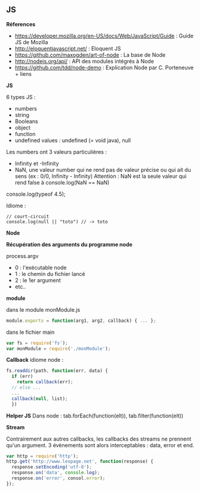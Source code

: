 ## JS

**Réferences**

- https://developer.mozilla.org/en-US/docs/Web/JavaScript/Guide : Guide JS de Mozilla
- http://eloquentjavascript.net/ : Eloquent JS
- https://github.com/maxogden/art-of-node : La base de Node
- http://nodejs.org/api/ : API des modules intégrés à Node
- https://github.com/tdd/node-demo : Explication Node par C. Porteneuve + liens

**JS**

6 types JS :

- numbers       
- string
- Booleans
- object
- function
- undefined values : undefined (= void java), null

Les numbers ont 3 valeurs particulières :

- Infinity et -Infinity
- NaN, une valeur number qui ne rend pas de valeur précise ou qui ait du sens (ex : 0/0, Infinity - Infinity)
Attention : NaN est la seule valeur qui rend false à console.log(NaN == NaN)
    
console.log(typeof 4.5);

Idiome :

    // court-circuit
    console.log(null || "toto") // -> toto


**Node**

**Récupération des arguments du programme node**

process.argv
- 0 : l'exécutable node
- 1 : le chemin du fichier lancé
- 2 : le 1er argument
- etc..

**module**

dans le module monModule.js
````js
module.exports = function(arg1, arg2, callback) { ... };
````

dans le fichier main
````js
var fs = require('fs');
var monModule = require('./monModule');
````

**Callback**
idiome node : 
````js
fs.readdir(path, function(err, data) {
  if (err)
    return callback(err);
  // else ...
  ...
  callback(null, list);
  })
````

**Helper JS**
Dans node : tab.forEach(function(elt)), tab.filter(function(elt))
  
**Stream**

Contrairement aux autres callbacks, les callbacks des streams ne prennent qu'un argument. 
3 évènements sont alors interceptables : data, error et end. 
  ````js
  var http = require('http');
  http.get('http://www.lexpage.net', function(response) {
    response.setEncoding('utf-8');
    response.on('data', console.log);
    response.on('error', consol.error);
  });
  ````
  
